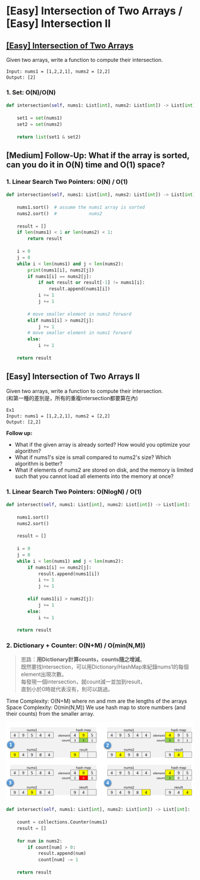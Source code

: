 # \[Easy\] Intersection of Two Arrays / \[Easy\] Intersection II

## [\[Easy\] Intersection of Two Arrays](https://leetcode.com/problems/intersection-of-two-arrays/)

Given two arrays, write a function to compute their intersection.

```text
Input: nums1 = [1,2,2,1], nums2 = [2,2]
Output: [2]
```

### 1. Set: O\(N\)/O\(N\)

```python
def intersection(self, nums1: List[int], nums2: List[int]) -> List[int]:

    set1 = set(nums1)
    set2 = set(nums2)

    return list(set1 & set2)
```

## \[Medium\] Follow-Up: What if the array is sorted, can you do it in O\(N\) time and O\(1\) space?

### 1. Linear Search Two Pointers: O\(N\) / O\(1\)

```python
def intersection(self, nums1: List[int], nums2: List[int]) -> List[int]:

    nums1.sort()  # assume the nums1 array is sorted
    nums2.sort()  #            nums2

    result = []
    if len(nums1) < 1 or len(nums2) < 1:
        return result

    i = 0
    j = 0
    while i < len(nums1) and j < len(nums2):       
        print(nums1[i], nums2[j])
        if nums1[i] == nums2[j]:
            if not result or result[-1] != nums1[i]:
                result.append(nums1[i])
            i += 1
            j += 1

        # move smaller element in nums2 forward   
        elif nums1[i] > nums2[j]:
            j += 1
        # move smaller element in nums1 forward
        else:
            i += 1

    return result
```

## \[Easy\] Intersection of Two Arrays II

Given two arrays, write a function to compute their intersection.  
\(和第一種的差別是，所有的重複intersection都要算在內\)

```text
Ex1
Input: nums1 = [1,2,2,1], nums2 = [2,2]
Output: [2,2]
```

**Follow up:**

* What if the given array is already sorted? How would you optimize your algorithm?
* What if nums1's size is small compared to nums2's size? Which algorithm is better?
* What if elements of nums2 are stored on disk, and the memory is limited such that you cannot load all elements into the memory at once?

### 1. Linear Search Two Pointers: O\(NlogN\) / O\(1\)

```python
def intersect(self, nums1: List[int], nums2: List[int]) -> List[int]:

    nums1.sort()
    nums2.sort()

    result = []

    i = 0
    j = 0
    while i < len(nums1) and j < len(nums2):
        if nums1[i] == nums2[j]:
            result.append(nums1[i])
            i += 1
            j += 1

        elif nums1[i] > nums2[j]:
            j += 1
        else:
            i += 1

    return result
```

### 2. Dictionary + Counter: O\(N+M\) / O\(min\(N,M\)\)

> 思路：**用Dictionary計算counts，counts隨之增減**。  
> 既然要找Intersection，可以用Dictionary/HashMap來紀錄nums1的每個element出現次數。  
> 每發現一個intersection，就count減一並加到result，  
> 直到小於0時就代表沒有，則可以跳過。

Time Complexity: O\(N+M\) where nn and mm are the lengths of the arrays  
Space Complexity: O\(min\(N,M\)\) We use hash map to store numbers \(and their counts\) from the smaller array.

![count&#x96A8;&#x4E4B;&#x589E;&#x6E1B;](../.gitbook/assets/image%20%2826%29.png)

```python
def intersect(self, nums1: List[int], nums2: List[int]) -> List[int]:

    count = collections.Counter(nums1)
    result = []

    for num in nums2:
        if count[num] > 0:
            result.append(num)
            count[num] -= 1

    return result
```

